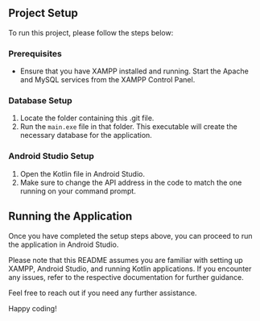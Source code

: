 ## Project Setup

To run this project, please follow the steps below:

### Prerequisites

- Ensure that you have XAMPP installed and running. Start the Apache and MySQL services from the XAMPP Control Panel.

### Database Setup

1. Locate the folder containing this .git file.
2. Run the `main.exe` file in that folder. This executable will create the necessary database for the application.

### Android Studio Setup

1. Open the Kotlin file in Android Studio.
2. Make sure to change the API address in the code to match the one running on your command prompt.

## Running the Application

Once you have completed the setup steps above, you can proceed to run the application in Android Studio.

Please note that this README assumes you are familiar with setting up XAMPP, Android Studio, and running Kotlin applications. If you encounter any issues, refer to the respective documentation for further guidance.

Feel free to reach out if you need any further assistance.

Happy coding!
